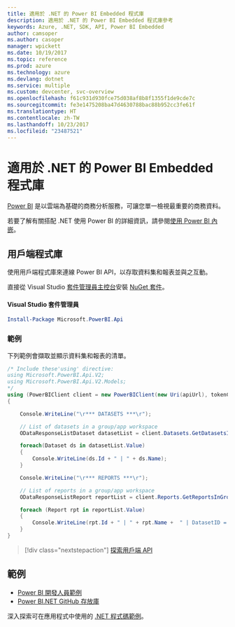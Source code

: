 ```yaml
---
title: 適用於 .NET 的 Power BI Embedded 程式庫
description: 適用於 .NET 的 Power BI Embedded 程式庫參考
keywords: Azure, .NET, SDK, API, Power BI Embedded
author: camsoper
ms.author: casoper
manager: wpickett
ms.date: 10/19/2017
ms.topic: reference
ms.prod: azure
ms.technology: azure
ms.devlang: dotnet
ms.service: multiple
ms.custom: devcenter, svc-overview
ms.openlocfilehash: f61c931d930fce75d038af8b8f1355f1de9cde7c
ms.sourcegitcommit: fe3e1475208ba47d4630788bac88b952cc3fe61f
ms.translationtype: HT
ms.contentlocale: zh-TW
ms.lasthandoff: 10/23/2017
ms.locfileid: "23487521"
---
```

# <a name="power-bi-embedded-libraries-for-net"></a>適用於 .NET 的 Power BI Embedded 程式庫

[Power BI](https://powerbi.microsoft.com/) 是以雲端為基礎的商務分析服務，可讓您單一檢視最重要的商務資料。

若要了解有關搭配 .NET 使用 Power BI 的詳細資訊，請參閱[使用 Power BI 內嵌](https://powerbi.microsoft.com/en-us/documentation/powerbi-developer-embedding/)。

## <a name="client-library"></a>用戶端程式庫

使用用戶端程式庫來連線 Power BI API，以存取資料集和報表並與之互動。

直接從 Visual Studio [套件管理員主控台][PackageManager]安裝 [NuGet 套件](https://www.nuget.org/packages/Microsoft.PowerBI.Api)。

#### <a name="visual-studio-package-manager"></a>Visual Studio 套件管理員

```powershell
Install-Package Microsoft.PowerBI.Api
```

### <a name="example"></a>範例

下列範例會擷取並顯示資料集和報表的清單。

```csharp
/* Include these'using' directive:
using Microsoft.PowerBI.Api.V2;
using Microsoft.PowerBI.Api.V2.Models;
*/
using (PowerBIClient client = new PowerBIClient(new Uri(apiUrl), tokenCredentials))
{

    Console.WriteLine("\r*** DATASETS ***\r");

    // List of datasets in a group/app workspace
    ODataResponseListDataset datasetList = client.Datasets.GetDatasetsInGroup(groupId);

    foreach(Dataset ds in datasetList.Value)
    {
        Console.WriteLine(ds.Id + " | " + ds.Name);
    }

    Console.WriteLine("\r*** REPORTS ***\r");

    // List of reports in a group/app workspace
    ODataResponseListReport reportList = client.Reports.GetReportsInGroup(groupId);

    foreach (Report rpt in reportList.Value)
    {
        Console.WriteLine(rpt.Id + " | " + rpt.Name +  " | DatasetID = " + rpt.DatasetId);
    }
}
```

> [!div class="nextstepaction"]
> [探索用戶端 API](https://powerbi.microsoft.com/documentation/powerbi-developer-rest-api-reference/)

## <a name="samples"></a>範例

* [Power BI 開發人員範例](https://github.com/Microsoft/PowerBI-Developer-Samples)
* [Power BI.NET GitHub 存放庫](https://github.com/Microsoft/PowerBI-CSharp)

深入探索可在應用程式中使用的 [.NET 程式碼範例](https://azure.microsoft.com/resources/samples/?platform=dotnet)。

[PackageManager]: https://docs.microsoft.com/nuget/tools/package-manager-console
